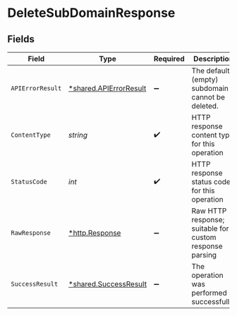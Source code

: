# DeleteSubDomainResponse


## Fields

| Field                                                           | Type                                                            | Required                                                        | Description                                                     |
| --------------------------------------------------------------- | --------------------------------------------------------------- | --------------------------------------------------------------- | --------------------------------------------------------------- |
| `APIErrorResult`                                                | [*shared.APIErrorResult](../../models/shared/apierrorresult.md) | :heavy_minus_sign:                                              | The default (empty) subdomain cannot be deleted.                |
| `ContentType`                                                   | *string*                                                        | :heavy_check_mark:                                              | HTTP response content type for this operation                   |
| `StatusCode`                                                    | *int*                                                           | :heavy_check_mark:                                              | HTTP response status code for this operation                    |
| `RawResponse`                                                   | [*http.Response](https://pkg.go.dev/net/http#Response)          | :heavy_minus_sign:                                              | Raw HTTP response; suitable for custom response parsing         |
| `SuccessResult`                                                 | [*shared.SuccessResult](../../models/shared/successresult.md)   | :heavy_minus_sign:                                              | The operation was performed successfully.                       |